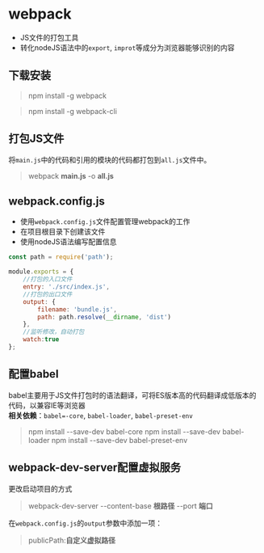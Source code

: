 # webpack
* JS文件的打包工具
* 转化nodeJS语法中的`export`, `improt`等成分为浏览器能够识别的内容

## 下载安装
> npm install -g webpack  

> npm install -g webpack-cli

## 打包JS文件
将`main.js`中的代码和引用的模块的代码都打包到`all.js`文件中。

> webpack **main.js** -o **all.js**

## webpack.config.js
* 使用`webpack.config.js`文件配置管理webpack的工作
* 在项目根目录下创建该文件
* 使用nodeJS语法编写配置信息

```javascript
const path = require('path');

module.exports = {
    //打包的入口文件
    entry: './src/index.js',
    //打包的出口文件
    output: {
        filename: 'bundle.js',
        path: path.resolve(__dirname, 'dist')
    },
    //监听修改，自动打包
    watch:true
};
```

## 配置babel
babel主要用于JS文件打包时的语法翻译，可将ES版本高的代码翻译成低版本的代码，以兼容IE等浏览器  
**相关依赖**：`babel=-core`, `babel-loader`, `babel-preset-env`
> npm install --save-dev babel-core
npm install --save-dev babel-loader
npm install --save-dev babel-preset-env

## webpack-dev-server配置虚拟服务
更改启动项目的方式  
> webpack-dev-server --content-base **根路径** --port **端口**

在`webpack.config.js`的`output`参数中添加一项：
> publicPath:**自定义虚拟路径**
